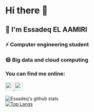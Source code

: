 # Hi there 👋
## 💬 I'm Essadeq EL AAMIRI
### ⚡ Computer engineering student
### 😄 Big data and cloud computing

### You can find me online:
<p>
  <a target="_blank" href="https://www.linkedin.com/in/elaamiri-essadeq/">
    <img src="https://img.shields.io/badge/linkedin-%230077B5.svg?&style=for-the-badge&logo=linkedin&logoColor=white" height=25>
  </a>
  <a target="_blank" href="mailto:essadeq0701@gmail.com">
    <img src="https://img.shields.io/badge/gmail-BB001B.svg?&style=for-the-badge&logo=gmail&logoColor=white" height=25>
  </a>
</p>

![Essadeq's github stats](https://github-readme-stats.vercel.app/api?username=essadeq-elaamiri)  
[![Top Langs](https://github-readme-stats.vercel.app/api/top-langs/?username=essadeq-elaamiri)](https://github.com/essadeq-elaamiri/github-readme-stats)

